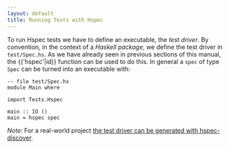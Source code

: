 ```yaml
---
layout: default
title: Running Tests with Hspec
---
```


To run Hspec tests we have to define an executable, the *test driver*.
By convention, in the context of a *Haskell package*, we define the test driver
in `test/Spec.hs`.
As we
have already seen in previous sections of this manual, the {{'hspec'|id}}
function can be used to do this.  In general a `spec` of type `Spec` can be
turned into an executable with:

```hspec
-- file test/Spec.hs
module Main where

import Tests.Hspec

main :: IO ()
main = hspec spec
```

*Note:* For a real-world project [the test driver can be generated with hspec-discover](hspec-discover.html).
